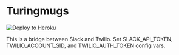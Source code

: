Turingmugs
================

[![Deploy to Heroku](https://www.herokucdn.com/deploy/button.png)](https://heroku.com/deploy)

This is a bridge between Slack and Twilio. Set SLACK_API_TOKEN, TWILIO_ACCOUNT_SID, and TWILIO_AUTH_TOKEN config vars.
